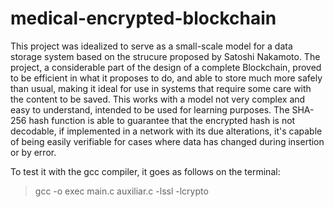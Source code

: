# medical-encrypted-blockchain
This project was idealized to serve as a small-scale model for a data storage system based on the strucure proposed by Satoshi Nakamoto. The project, a considerable part of the design of a complete Blockchain, proved to be efficient in what it proposes to do, and able to store much more safely than usual, making it ideal for use in systems that require some care with the content to be saved. This works with a model not very complex and easy to understand, intended to be used for learning purposes. The SHA-256 hash function is able to guarantee that the encrypted hash is not decodable, if implemented in a network with its due alterations, it's capable of being easily verifiable for cases where data has changed during insertion or by error. 

To test it with the gcc compiler, it goes as follows on the terminal:

>gcc -o exec main.c auxiliar.c -lssl -lcrypto
